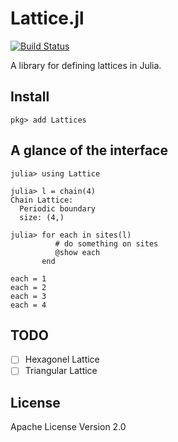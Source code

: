 # Lattice.jl

[![Build Status](https://travis-ci.org/Roger-luo/Lattices.jl.svg?branch=master)](https://travis-ci.org/Roger-luo/Lattices.jl)

A library for defining lattices in Julia.

## Install

```
pkg> add Lattices
```

## A glance of the interface

```julia-repl
julia> using Lattice

julia> l = chain(4)
Chain Lattice:
  Periodic boundary
  size: (4,)

julia> for each in sites(l)
          # do something on sites
          @show each
       end

each = 1
each = 2
each = 3
each = 4
```

## TODO

- [ ] Hexagonel Lattice
- [ ] Triangular Lattice

## License

Apache License Version 2.0
